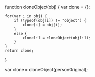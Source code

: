 function cloneObject(obj) {
    var clone = {};

    for(var i in obj) {
        if (typeof(obj[i]) != "object") {
            clone[i] = obj[i];
        }
        else {
            clone[i] = cloneObject(obj[i]);
        }
    }
    return clone;
}

var clone = cloneObject(personOriginal);
